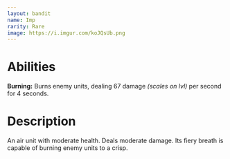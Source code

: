 ```yaml
---
layout: bandit
name: Imp
rarity: Rare
image: https://i.imgur.com/koJQsUb.png
---
```


# Abilities

**Burning:** Burns enemy units, dealing 67 damage *(scales on lvl)* per second for 4 seconds.

# Description

An air unit with moderate health. Deals moderate damage. Its fiery breath is capable of burning enemy units to a crisp.

